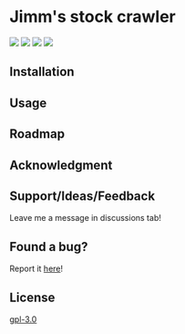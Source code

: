 # Jimm's stock crawler

![](https://img.shields.io/github/stars/antoKeinanen/) 
![](https://img.shields.io/github/forks/antoKeinanen/)
![](https://img.shields.io/github/release/antoKeinanen/) 
![](https://img.shields.io/github/issues/antoKeinanen/)

## Installation

## Usage

## Roadmap

## Acknowledgment

## Support/Ideas/Feedback
Leave me a message in discussions tab!

## Found a bug?
Report it [here](https://github.com/antoKeinanen/sorter/issues/new?assignees=&labels=&template=bug_report.md&title=)!

## License
[gpl-3.0](https://choosealicense.com/licenses/gpl-3.0/)